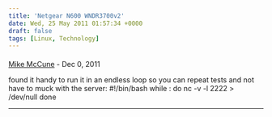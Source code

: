 ```yaml
---
title: 'Netgear N600 WNDR3700v2'
date: Wed, 25 May 2011 01:57:34 +0000
draft: false
tags: [Linux, Technology]
---
```



#### 
[Mike McCune](http://suds.org "mmccune@gmail.com") - <time datetime="2011-12-11 14:35:06">Dec 0, 2011</time>

found it handy to run it in an endless loop so you can repeat tests and not have to muck with the server: #!/bin/bash while : do nc -v -l 2222 > /dev/null done
<hr />
